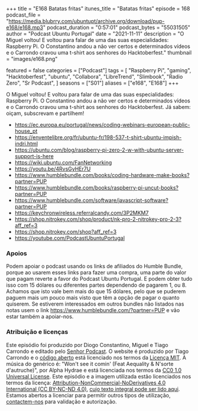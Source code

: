 +++
title = "E168 Batatas fritas"
itunes_title = "Batatas fritas"
episode = 168
podcast_file = "https://media.blubrry.com/ubuntupt/archive.org/download/pup-e168/e168.mp3"
podcast_duration = "0:57:01"
podcast_bytes = "55031505"
author = "Podcast Ubuntu Portugal"
date = "2021-11-11"
description = "O Miguel voltou! E voltou para falar de uma das suas especialidades: Raspberry Pi. O Constantino andou a não ver certos e determinados vídeos e o Carrondo cravou uma t-shirt aos senhores do Hacktoberfest."
thumbnail = "images/e168.png"

featured = false
categories = ["Podcast"]
tags = [
  "Raspberry Pi",
  "gaming",
  "Hacktoberfest",
  "ubuntu",
  "Collabora",
  "LibreTrend",
  "Slimbook",
  "Radio Zero",
  "Sr Podcast",
]
seasons = ["S01"]
aliases = ["e168", "E168"]
+++

O Miguel voltou! E voltou para falar de uma das suas especialidades: Raspberry Pi. O Constantino andou a não ver certos e determinados vídeos e o Carrondo cravou uma t-shirt aos senhores do Hacktoberfest.
Já sabem: oiçam, subscrevam e partilhem!

* https://ec.europa.eu/portugal/news/coding-webinars-european-public-house_pt
* https://enventelibre.org/fr/ubuntu-fr/198-537-t-shirt-ubuntu-impish-indri.html
* https://ubuntu.com/blog/raspberry-pi-zero-2-w-with-ubuntu-server-support-is-here
* https://wiki.ubuntu.com/FanNetworking
* https://youtu.be/4RvsGyHEr7U
* https://www.humblebundle.com/books/coding-hardware-make-books?partner=PUP
* https://www.humblebundle.com/books/raspberry-pi-uncut-books?partner=PUP
* https://www.humblebundle.com/software/javascript-software?partner=PUP
* https://keychronwireless.referralcandy.com/3P2MKM7
* https://shop.nitrokey.com/shop/product/nk-pro-2-nitrokey-pro-2-3?aff_ref=3
* https://shop.nitrokey.com/shop?aff_ref=3
* https://youtube.com/PodcastUbuntuPortugal


### Apoios
Podem apoiar o podcast usando os links de afiliados do Humble Bundle, porque ao usarem esses links para fazer uma compra, uma parte do valor que pagam reverte a favor do Podcast Ubuntu Portugal.
E podem obter tudo isso com 15 dólares ou diferentes partes dependendo de pagarem 1, ou 8.
Achamos que isto vale bem mais do que 15 dólares, pelo que se puderem paguem mais um pouco mais visto que têm a opção de pagar o quanto quiserem.
Se estiverem interessados em outros bundles não listados nas notas usem o link https://www.humblebundle.com/?partner=PUP e vão estar também a apoiar-nos.

### Atribuição e licenças
Este episódio foi produzido por Diogo Constantino, Miguel e Tiago Carrondo e editado pelo [Senhor Podcast](https://senhorpodcast.pt/).
O website é produzido por Tiago Carrondo e o [código aberto](https://gitlab.com/podcastubuntuportugal/website) está licenciado nos termos da [Licença MIT](https://gitlab.com/podcastubuntuportugal/website/main/LICENSE).
A música do genérico é: "Won't see it comin' (Feat Aequality & N'sorte d'autruche)", por Alpha Hydrae e está licenciada nos termos da [CC0 1.0 Universal License](https://creativecommons.org/publicdomain/zero/1.0/).
Este episódio e a imagem utilizada estão licenciados nos termos da licença: [Attribution-NonCommercial-NoDerivatives 4.0 International (CC BY-NC-ND 4.0)](https://creativecommons.org/licenses/by-nc-nd/4.0/), [cujo texto integral pode ser lido aqui](https://creativecommons.org/licenses/by-nc-nd/4.0/legalcode). Estamos abertos a licenciar para permitir outros tipos de utilização, [contactem-nos](https://podcastubuntuportugal.org/contactos) para validação e autorização.

